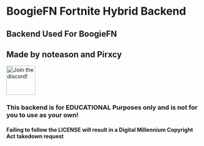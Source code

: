 # BoogieFN Fortnite Hybrid Backend 
## Backend Used For BoogieFN
## Made by noteason and Pirxcy
<a target="_blank" href="discord.gg/HfNfDQnPb6" title="Join our Discord!">
<img draggable="false" src="https://discordapp.com/api/guilds/931381302714855425/widget.png?style=banner2" height="76px" draggable="false" alt="Join the discord!">
</a>





### This backend is for **EDUCATIONAL** Purposes only and is not for you to use as your own!

#### Failing to follow the LICENSE will result in a Digital Millennium Copyright Act takedown request
